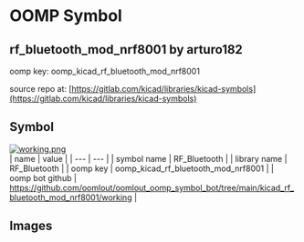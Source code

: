 # OOMP Symbol  
## rf_bluetooth_mod_nrf8001  by arturo182  
  
oomp key: oomp_kicad_rf_bluetooth_mod_nrf8001  
  
source repo at: [https://gitlab.com/kicad/libraries/kicad-symbols](https://gitlab.com/kicad/libraries/kicad-symbols)  
## Symbol  
  
[![working.png](working_600.png)](working.png)  
| name | value | 
| --- | --- | 
| symbol name | RF_Bluetooth | 
| library name | RF_Bluetooth | 
| oomp key | oomp_kicad_rf_bluetooth_mod_nrf8001 | 
| oomp bot github | https://github.com/oomlout/oomlout_oomp_symbol_bot/tree/main/kicad_rf_bluetooth_mod_nrf8001/working | 
## Images  
